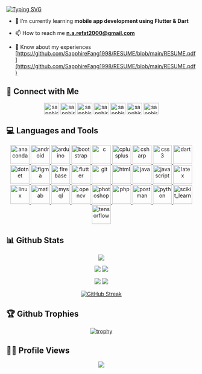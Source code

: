 <div>

[![Typing SVG](https://readme-typing-svg.demolab.com?font=Vibur&size=40&duration=2000&pause=300&center=true&vCenter=true&multiline=true&width=850&height=210&lines=Hi;I'm+Shamim+Rahim+Refat;ML%2FAI+Enthusiast+%26+Flutter+Developer;Focused+on+Computer+Vision+and+Flutter+App+Development)](https://git.io/typing-svg)

</div>

- 🌱 I’m currently learning **mobile app development using Flutter & Dart**

- 📫 How to reach me **n.a.refat2000@gmail.com**

- 📄 Know about my experiences [https://github.com/SapphireFang1998/RESUME/blob/main/RESUME.pdf](https://github.com/SapphireFang1998/RESUME/blob/main/RESUME.pdf)

## 💬 Connect with Me
<p align="center">
    <a href="https://linkedin.com/in/sapphirefang1998" target="blank"><img align="center" src="https://raw.githubusercontent.com/rahuldkjain/github-profile-readme-generator/master/src/images/icons/Social/linked-in-alt.svg" alt="sapphirefang1998" height="30" width="40" /></a>
    <a href="https://kaggle.com/sapphirefang1998" target="blank"><img align="center" src="https://raw.githubusercontent.com/rahuldkjain/github-profile-readme-generator/master/src/images/icons/Social/kaggle.svg" alt="sapphirefang1998" height="30" width="40" /></a>
    <a href="https://fb.com/sapphirefang1998" target="blank"><img align="center" src="https://raw.githubusercontent.com/rahuldkjain/github-profile-readme-generator/master/src/images/icons/Social/facebook.svg" alt="sapphirefang1998" height="30" width="40" /></a>
    <a href="https://instagram.com/sapphirefang1998" target="blank"><img align="center" src="https://raw.githubusercontent.com/rahuldkjain/github-profile-readme-generator/master/src/images/icons/Social/instagram.svg" alt="sapphirefang1998" height="30" width="40" /></a>
    <a href="https://www.youtube.com/c/sapphirefang1998" target="blank"><img align="center" src="https://raw.githubusercontent.com/rahuldkjain/github-profile-readme-generator/master/src/images/icons/Social/youtube.svg" alt="sapphirefang1998" height="30" width="40" /></a>
    <a href="https://www.codechef.com/users/sapphirefang98" target="blank"><img align="center" src="https://cdn.jsdelivr.net/npm/simple-icons@3.1.0/icons/codechef.svg" alt="sapphirefang98" height="30" width="40" /></a>
    <a href="https://codeforces.com/profile/sapphire_fang" target="blank"><img align="center" src="https://raw.githubusercontent.com/rahuldkjain/github-profile-readme-generator/master/src/images/icons/Social/codeforces.svg" alt="sapphire_fang" height="30" width="40" /></a>
</p>

## 💻 Languages and Tools
<p align="center"> 
    <a href="https://www.anaconda.com/" target="_blank" rel="noreferrer"> <img src="https://skillicons.dev/icons?i=anaconda&theme=dark" alt="anaconda" width="50" height="50"/> </a> 
    <a href="https://developer.android.com/" target="_blank" rel="noreferrer"> <img src="https://skillicons.dev/icons?i=androidstudio&theme=dark" alt="android" width="50" height="50"/> </a> 
    <a href="https://www.arduino.cc/" target="_blank" rel="noreferrer"> <img src="https://skillicons.dev/icons?i=arduino&theme=dark" alt="arduino" width="50" height="50"/> </a> 
    <a href="https://getbootstrap.com/" target="_blank" rel="noreferrer"> <img src="https://skillicons.dev/icons?i=bootstrap&theme=dark" alt="bootstrap" width="50" height="50"/> </a> 
    <a href="https://www.cprogramming.com/" target="_blank" rel="noreferrer"> <img src="https://skillicons.dev/icons?i=c&theme=dark" alt="c" width="50" height="50"/> </a> 
    <a href="https://www.w3schools.com/cpp/" target="_blank" rel="noreferrer"> <img src="https://skillicons.dev/icons?i=cpp&theme=dark" alt="cplusplus" width="50" height="50"/> </a> 
    <a href="https://www.w3schools.com/cs/" target="_blank" rel="noreferrer"> <img src="https://skillicons.dev/icons?i=cs&theme=dark" alt="csharp" width="50" height="50"/> </a> 
    <a href="https://www.w3schools.com/css/" target="_blank" rel="noreferrer"> <img src="https://skillicons.dev/icons?i=css&theme=dark" alt="css3" width="50" height="50"/> </a> 
    <a href="https://dart.dev/" target="_blank" rel="noreferrer"> <img src="https://skillicons.dev/icons?i=dart&theme=dark" alt="dart" width="50" height="50"/> </a> 
    <a href="https://dotnet.microsoft.com/" target="_blank" rel="noreferrer"> <img src="https://skillicons.dev/icons?i=dotnet&theme=dark" alt="dotnet" width="50" height="50"/> </a> 
    <a href="https://www.figma.com/" target="_blank" rel="noreferrer"> <img src="https://skillicons.dev/icons?i=figma&theme=dark" alt="figma" width="50" height="50"/> </a> 
    <a href="https://firebase.google.com/" target="_blank" rel="noreferrer"> <img src="https://skillicons.dev/icons?i=firebase&theme=dark" alt="firebase" width="50" height="50"/> </a> 
    <a href="https://flutter.dev/" target="_blank" rel="noreferrer"> <img src="https://skillicons.dev/icons?i=flutter&theme=dark" alt="flutter" width="50" height="50"/> </a> 
    <a href="https://git-scm.com/" target="_blank" rel="noreferrer"> <img src="https://skillicons.dev/icons?i=git&theme=dark" alt="git" width="50" height="50"/> </a> 
    <a href="https://www.w3.org/html/" target="_blank" rel="noreferrer"> <img src="https://skillicons.dev/icons?i=html&theme=dark" alt="html" width="50" height="50"/> </a> 
    <a href="https://www.java.com/" target="_blank" rel="noreferrer"> <img src="https://skillicons.dev/icons?i=java&theme=dark" alt="java" width="50" height="50"/> </a> 
    <a href="https://developer.mozilla.org/en-US/docs/Web/JavaScript/" target="_blank" rel="noreferrer"> <img src="https://skillicons.dev/icons?i=js&theme=dark" alt="javascript" width="50" height="50"/> </a> 
    <a href="https://www.overleaf.com/" target="_blank" rel="noreferrer"> <img src="https://skillicons.dev/icons?i=latex&theme=dark" alt="latex" width="50" height="50"/> </a> 
    <a href="https://www.linux.org/" target="_blank" rel="noreferrer"> <img src="https://skillicons.dev/icons?i=linux&theme=dark" alt="linux" width="50" height="50"/> </a> 
    <a href="https://www.mathworks.com/" target="_blank" rel="noreferrer"> <img src="https://skillicons.dev/icons?i=matlab&theme=dark" alt="matlab" width="50" height="50"/> </a> 
    <a href="https://www.mysql.com/" target="_blank" rel="noreferrer"> <img src="https://skillicons.dev/icons?i=mysql&theme=dark" alt="mysql" width="50" height="50"/> </a> 
    <a href="https://opencv.org/" target="_blank" rel="noreferrer"> <img src="https://skillicons.dev/icons?i=opencv&theme=dark" alt="opencv" width="50" height="50"/> </a> 
    <a href="https://www.adobe.com/products/photoshop.html" target="_blank" rel="noreferrer"> <img src="https://skillicons.dev/icons?i=ps&theme=dark" alt="photoshop" width="50" height="50"/> </a> 
    <a href="https://www.php.net" target="_blank" rel="noreferrer"> <img src="https://skillicons.dev/icons?i=php&theme=dark" alt="php" width="50" height="50"/> </a> 
    <a href="https://postman.com" target="_blank" rel="noreferrer"> <img src="https://skillicons.dev/icons?i=postman&theme=dark" alt="postman" width="50" height="50"/> </a> 
    <a href="https://www.python.org" target="_blank" rel="noreferrer"> <img src="https://skillicons.dev/icons?i=py&theme=dark" alt="python" width="50" height="50"/> </a> 
    <a href="https://scikit-learn.org/" target="_blank" rel="noreferrer"> <img src="https://skillicons.dev/icons?i=sklearn&theme=dark" alt="scikit_learn" width="50" height="50"/> </a> 
    <a href="https://www.tensorflow.org" target="_blank" rel="noreferrer"> <img src="https://skillicons.dev/icons?i=tensorflow&theme=dark" alt="tensorflow" width="50" height="50"/> </a> 
</p>

## 📊 Github Stats
<div align="center">
    
![](http://github-profile-summary-cards.vercel.app/api/cards/profile-details?username=SapphireFang1998&theme=dracula)

![](http://github-profile-summary-cards.vercel.app/api/cards/stats?username=SapphireFang1998&theme=dracula)
![](http://github-profile-summary-cards.vercel.app/api/cards/productive-time?username=SapphireFang1998&theme=dracula)

![](http://github-profile-summary-cards.vercel.app/api/cards/repos-per-language?username=SapphireFang1998&theme=dracula)
![](http://github-profile-summary-cards.vercel.app/api/cards/most-commit-language?username=SapphireFang1998&theme=dracula)

[![GitHub Streak](https://streak-stats.demolab.com?user=SapphireFang1998&theme=dracula&card_width=700)](https://git.io/streak-stats)

</div>

## 🏆 Github Trophies
<div align="center">
    
[![trophy](https://github-profile-trophy.vercel.app/?username=sapphirefang1998&theme=dracula&row=2&column=5)](https://github.com/ryo-ma/github-profile-trophy)

</div>

## 🤵‍♂️ Profile Views
<div align="center">
    
![](https://count.getloli.com/@SapphireFang1998?name=SapphireFang1998&theme=booru-vp&padding=7&offset=0&align=bottom&scale=1&pixelated=1&darkmode=0)

</div>
